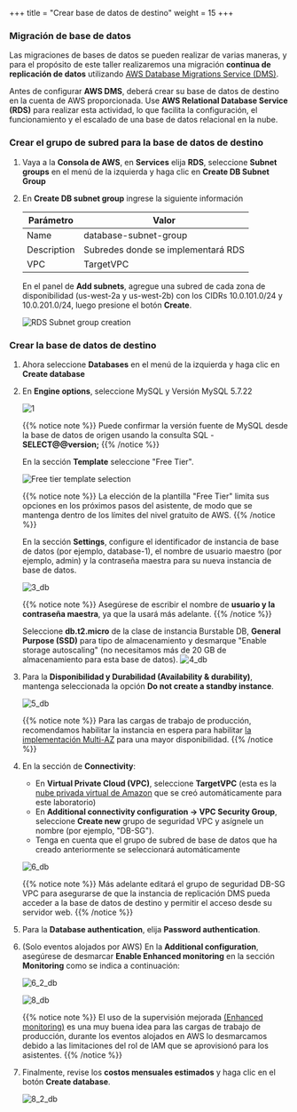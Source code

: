 +++
title = "Crear base de datos de destino"
weight = 15
+++

### Migración de base de datos

Las migraciones de bases de datos se pueden realizar de varias maneras, y para el propósito de este taller realizaremos una migración **continua de replicación de datos** utilizando <a href="https://aws.amazon.com/dms/" target="_blank">AWS Database Migrations Service (DMS)</a>.

Antes de configurar **AWS DMS**, deberá crear su base de datos de destino en la cuenta de AWS proporcionada. Use **AWS Relational Database Service (RDS)** para realizar esta actividad, lo que facilita la configuración, el funcionamiento y el escalado de una base de datos relacional en la nube.

### Crear el grupo de subred para la base de datos de destino

1. Vaya a la **Consola de AWS**, en **Services** elija **RDS**, seleccione **Subnet groups** en el menú de la izquierda y haga clic en **Create DB Subnet Group**

2. En **Create DB subnet group** ingrese la siguiente información

    | Parámetro           | Valor                    |
    | ------------------- | ------------------------ |
    | Name                | database-subnet-group     |
    | Description         | Subredes donde se implementará RDS |
    | VPC      | TargetVPC            |
    
    En el panel de **Add subnets**, agregue una subred de cada zona de disponibilidad (us-west-2a y us-west-2b) con los CIDRs 10.0.101.0/24 y 10.0.201.0/24, luego presione el botón **Create**.

    ![RDS Subnet group creation](/db-mig/db-subnet-group.en.png)    

### Crear la base de datos de destino    
    
1. Ahora seleccione **Databases** en el menú de la izquierda y haga clic en **Create database** 

2. En **Engine options**, seleccione MySQL y Versión MySQL 5.7.22

    ![1](/db-mig/1.png)


    {{% notice note %}}
Puede confirmar la versión fuente de MySQL desde la base de datos de origen usando la consulta SQL - **SELECT@@version;**
{{% /notice %}}


    En la sección **Template** seleccione "Free Tier".

    ![Free tier template selection](/db-mig/create-db-select-template.en.png)

    {{% notice note %}}
La elección de la plantilla "Free Tier" limita sus opciones en los próximos pasos del asistente, de modo que se mantenga dentro de los límites del nivel gratuito de AWS.
{{% /notice %}}


    En la sección **Settings**, configure el identificador de instancia de base de datos (por ejemplo, database-1), el nombre de usuario maestro (por ejemplo, admin) y la contraseña maestra para su nueva instancia de base de datos.


    ![3_db](/db-mig/3_db.png)

    {{% notice note %}}
Asegúrese de escribir el nombre de **usuario y la contraseña maestra**, ya que la usará más adelante.
{{% /notice %}}

    Seleccione **db.t2.micro** de la clase de instancia Burstable DB, **General Purpose (SSD)** para tipo de almacenamiento y desmarque "Enable storage autoscaling" (no necesitamos más de 20 GB de almacenamiento para esta base de datos).
    ![4_db](/db-mig/4_db.png)

    

3. Para la **Disponibilidad y Durabilidad (Availability & durability)**, mantenga seleccionada la opción **Do not create a standby instance**. 

    ![5_db](/db-mig/5_db.png)

    {{% notice note %}}
Para las cargas de trabajo de producción, recomendamos habilitar la instancia en espera para habilitar <a href="https://docs.aws.amazon.com/AmazonRDS/latest/UserGuide/Concepts.MultiAZ.html" target="_blank">la implementación Multi-AZ</a> para una mayor disponibilidad.
{{% /notice %}}  

4. En la sección de **Connectivity**:

    * En **Virtual Private Cloud (VPC)**, seleccione **TargetVPC** (esta es la <a href="https://aws.amazon.com/vpc/" target="_blank">nube privada virtual de Amazon</a> que se creó automáticamente para este laboratorio)
    * En **Additional connectivity configuration -> VPC Security Group**, seleccione **Create new** grupo de seguridad VPC y asígnele un nombre (por ejemplo, "DB-SG").
    * Tenga en cuenta que el grupo de subred de base de datos que ha creado anteriormente se seleccionará automáticamente

    ![6_db](/db-mig/6_db.png)


    {{% notice note %}}
Más adelante editará el grupo de seguridad DB-SG VPC para asegurarse de que la instancia de replicación DMS pueda acceder a la base de datos de destino y permitir el acceso desde su servidor web.
{{% /notice %}}

5. Para la **Database authentication**, elija **Password authentication**.
6. (Solo eventos alojados por AWS) En la  **Additional configuration**, asegúrese de desmarcar **Enable Enhanced monitoring** en la sección **Monitoring** como se indica a continuación:

    ![6_2_db](/db-mig/6_2_db.png)


    ![8_db](/db-mig/8_db.png)

    {{% notice note %}}
El uso de la supervisión mejorada <a href="https://docs.aws.amazon.com/AmazonRDS/latest/UserGuide/USER_Monitoring.OS.html" target="_blank">(Enhanced monitoring)</a> es una muy buena idea para las cargas de trabajo de producción, durante los eventos alojados en AWS lo desmarcamos debido a las limitaciones del rol de IAM que se aprovisionó para los asistentes.
{{% /notice %}}

7. Finalmente, revise los  **costos mensuales estimados** y haga clic en el botón **Create database**. 

   ![8_2_db](/db-mig/8_2_db.png)
